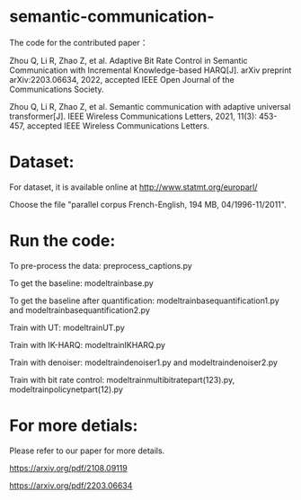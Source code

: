 # semantic-communication-
The code for the contributed paper：

Zhou Q, Li R, Zhao Z, et al. Adaptive Bit Rate Control in Semantic Communication with Incremental Knowledge-based HARQ[J]. arXiv preprint arXiv:2203.06634, 2022, accepted IEEE Open Journal of the Communications Society.

Zhou Q, Li R, Zhao Z, et al. Semantic communication with adaptive universal transformer[J]. IEEE Wireless Communications Letters, 2021, 11(3): 453-457,
accepted IEEE Wireless Communications Letters.

# Dataset:
For dataset, it is available online at http://www.statmt.org/europarl/

Choose the file "parallel corpus French-English, 194 MB, 04/1996-11/2011".

# Run the code:
To pre-process the data: preprocess_captions.py

To get the baseline: modeltrainbase.py

To get the baseline after quantification: modeltrainbasequantification1.py and modeltrainbasequantification2.py

Train with UT: modeltrainUT.py 

Train with IK-HARQ: modeltrainIKHARQ.py

Train with denoiser: modeltraindenoiser1.py and modeltraindenoiser2.py

Train with bit rate control: modeltrainmultibitratepart(123).py, modeltrainpolicynetpart(12).py

# For more detials:

Please refer to our paper for more details.

https://arxiv.org/pdf/2108.09119

https://arxiv.org/pdf/2203.06634
